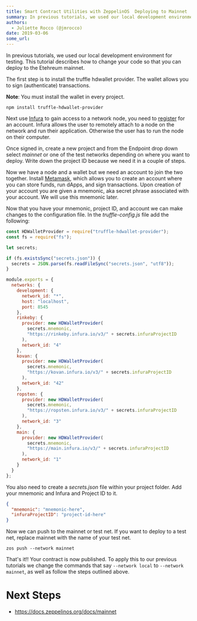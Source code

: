 ```yaml
---
title: Smart Contract Utilities with ZeppelinOS  Deploying to Mainnet
summary: In previous tutorials, we used our local development environment for testing. This tutorial describes how to change your code so that you can deploy to the Etehreum mainnet. The first step is to install the truffle hdwallet provider. The wallet allows you to sign (authenticate) transactions. Note  You must install the wallet in every project.npm install truffle-hdwallet-provider Next use Infura to gain access to a network node, you need to register for an account. Infura allows the user to remot
authors:
  - Juliette Rocco (@jmrocco)
date: 2019-03-06
some_url: 
---
```


In previous tutorials, we used our local development environment for testing. This tutorial describes how to change your code so that you can deploy to the Etehreum mainnet.

The first step is to install the truffle hdwallet provider. The wallet allows you to sign (authenticate) transactions.

**Note**: You must install the wallet in every project.

```shell
npm install truffle-hdwallet-provider
```

Next use [Infura](https://infura.io/) to gain access to a network node, you need to [register](https://infura.io/register) for an account. Infura allows the user to remotely attach to a node on the network and run their application. Otherwise the user has to run the node on their computer.

Once signed in, create a new project and from the Endpoint drop down select _mainnet_ or one of the test networks depending on where you want to deploy. Write down the project ID because we need it in a couple of steps.

Now we have a node and a wallet but we need an account to join the two together. Install [Metamask](https://metamask.io/), which allows you to create an account where you can store funds, run dApps, and sign transactions. Upon creation of your account you are given a mnemonic, aka secret phrase associated with your account. We will use this mnemonic later.

Now that you have your mnemonic, project ID, and account we can make changes to the configuration file. In the _truffle-config.js_ file add the following:

```javascript
const HDWalletProvider = require("truffle-hdwallet-provider");
const fs = require("fs");

let secrets;

if (fs.existsSync("secrets.json")) {
  secrets = JSON.parse(fs.readFileSync("secrets.json", "utf8"));
}

module.exports = {
  networks: {
    development: {
      network_id: "*",
      host: "localhost",
      port: 8545
    },
    rinkeby: {
      provider: new HDWalletProvider(
        secrets.mnemonic,
        "https://rinkeby.infura.io/v3/" + secrets.infuraProjectID
      ),
      network_id: "4"
    },
    kovan: {
      provider: new HDWalletProvider(
        secrets.mnemonic,
        "https://kovan.infura.io/v3/" + secrets.infuraProjectID
      ),
      network_id: "42"
    },
    ropsten: {
      provider: new HDWalletProvider(
        secrets.mnemonic,
        "https://ropsten.infura.io/v3/" + secrets.infuraProjectID
      ),
      network_id: "3"
    },
    main: {
      provider: new HDWalletProvider(
        secrets.mnemonic,
        "https://main.infura.io/v3/" + secrets.infuraProjectID
      ),
      network_id: "1"
    }
  }
};
```

You also need to create a _secrets.json_ file within your project folder. Add your mnemonic and Infura and Project ID to it.

```json
{
  "mnemonic": "mnemonic-here",
  "infuraProjectID": "project-id-here"
}
```

Now we can push to the mainnet or test net. If you want to deploy to a test net, replace mainnet with the name of your test net.

```shell
zos push --network mainnet
```

That's it!! Your contract is now published. To apply this to our previous tutorials we change the commands that say `--network local` to `--network mainnet`, as well as follow the steps outlined above.

# Next Steps

- <https://docs.zeppelinos.org/docs/mainnet>